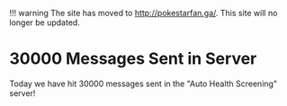 !!! warning
    The site has moved to http://pokestarfan.ga/. This site will no longer be updated.

# 30000 Messages Sent in Server

Today we have hit 30000 messages sent in the "Auto Health Screening" server!
